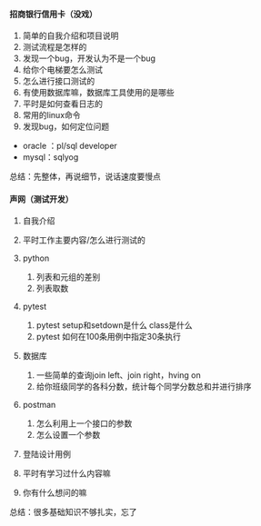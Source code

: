 #### 招商银行信用卡（没戏）

1. 简单的自我介绍和项目说明
2. 测试流程是怎样的
3. 发现一个bug，开发认为不是一个bug
4. 给你个电梯要怎么测试
5. 怎么进行接口测试的
6. 有使用数据库嘛，数据库工具使用的是哪些
7. 平时是如何查看日志的
8. 常用的linux命令
9. 发现bug，如何定位问题



- oracle ：pl/sql developer 
- mysql：sqlyog

总结：先整体，再说细节，说话速度要慢点



#### 声网（测试开发）

1. 自我介绍

2. 平时工作主要内容/怎么进行测试的

3. python

   1. 列表和元组的差别
   2. 列表取数

4. pytest

   1. pytest setup和setdown是什么 class是什么
   2. pytest 如何在100条用例中指定30条执行

5. 数据库

   1. 一些简单的查询join left、join right，hving on
   2. 给你班级同学的各科分数，统计每个同学分数总和并进行排序

6. postman

   1. 怎么利用上一个接口的参数
   2. 怎么设置一个参数

7. 登陆设计用例

8. 平时有学习过什么内容嘛

9. 你有什么想问的嘛

   



总结：很多基础知识不够扎实，忘了